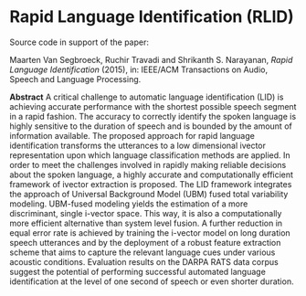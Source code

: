 # Rapid Language Identification (RLID)

Source code in support of the paper:

Maarten Van Segbroeck, Ruchir Travadi and Shrikanth S. Narayanan, *Rapid Language Identification* (2015), in: IEEE/ACM Transactions on Audio, Speech and Language Processing.

**Abstract**
A critical challenge to automatic language identification (LID) is achieving accurate performance with the shortest possible speech segment in a rapid fashion. The accuracy to correctly identify the spoken language is highly sensitive to the duration of speech and is bounded by the amount of information available. The proposed approach for rapid language identification transforms the utterances to a low dimensional ivector representation upon which language classification methods are applied. In order to meet the challenges involved in rapidly making reliable decisions about the spoken language, a highly accurate and computationally efficient framework of ivector extraction is proposed. The LID framework integrates the approach of Universal Background Model (UBM) fused total variability modeling. UBM-fused modeling yields the estimation of a more discriminant, single i-vector space. This way, it is also a computationally more efficient alternative than system level fusion. A further reduction in equal error rate is achieved by training the i-vector model on long duration speech utterances and by the deployment of a robust feature extraction scheme that aims to capture the relevant language cues under various acoustic conditions. Evaluation results on the DARPA RATS data corpus suggest the potential of performing successful automated language identification at the level of one second of speech or even shorter duration.
